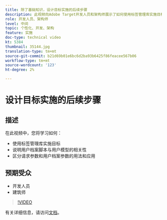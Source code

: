 ```yaml
---
title: 除了基础知识，设计目标实施的后续步骤
description: 此视频向Adobe Target开发人员和架构师展示了如何使用标签管理库实施目标，说明用户档案脚本与用户模型的相关性，以及区分请求参数和用户档案参数的使用和应用。
role: 开发人员、架构师
level: 中间
topic: 个性化、开发、架构
feature: 实施
doc-type: technical video
kt: 5384
thumbnail: 35144.jpg
translation-type: tm+mt
source-git-commit: b21d69b01e6bc6d2ba93b6425f86feacee567b06
workflow-type: tm+mt
source-wordcount: '123'
ht-degree: 2%

---
```



# 设计目标实施的后续步骤

## 描述

在此视频中，您将学习如何：

* 使用标签管理库实施目标
* 说明用户档案脚本与用户模型的相关性
* 区分请求参数和用户档案参数的用法和应用

## 预期受众

* 开发人员
* 建筑师

>[!VIDEO](https://video.tv.adobe.com/v/35144/?quality=12)

有关详细信息，请访问[文档](https://docs.adobe.com/content/help/en/target/using/implement-target/implementing-target.html)。
